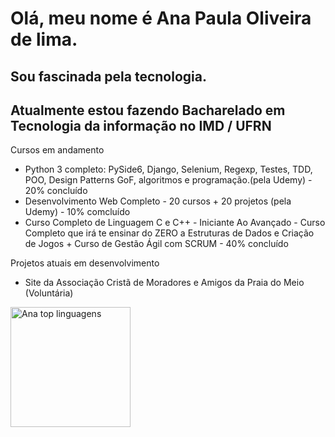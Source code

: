 <h1> Olá, meu nome é Ana Paula Oliveira de lima.</h1>
<h2> Sou fascinada pela tecnologia.</h2>
<h2> Atualmente estou fazendo Bacharelado em Tecnologia da informação no IMD / UFRN</h2>
  
Cursos em andamento
- Python 3 completo: PySide6, Django, Selenium, Regexp, Testes, TDD, POO, Design Patterns GoF, algoritmos e programação.(pela Udemy) - 20% concluído
- Desenvolvimento Web Completo - 20 cursos + 20 projetos (pela Udemy) - 10% comcluído
- Curso Completo de Linguagem C e C++ - Iniciante Ao Avançado - Curso Completo que irá te ensinar do ZERO a Estruturas de Dados e Criação de Jogos + Curso de Gestão Ágil com SCRUM - 40% concluído
  
Projetos atuais  em desenvolvimento
- Site da Associação Cristã de Moradores e Amigos da Praia do Meio (Voluntária)
<img alt="Ana top linguagens" src="https://github-readme-stats.vercel.app/api/top-langs/?username=ana112358&langs_count=8&layout=compact&theme=react&hide_border=true&bg_color=1F222E&title_color=F85D7F&icon_color=F8D866&hide=Jupyter%20Notebook,Roff" height="192px">



<!---
ana112358/ana112358 is a ✨ special ✨ repository because its `README.md` (this file) appears on your GitHub profile.
You can click the Preview link to take a look at your changes.
--->
